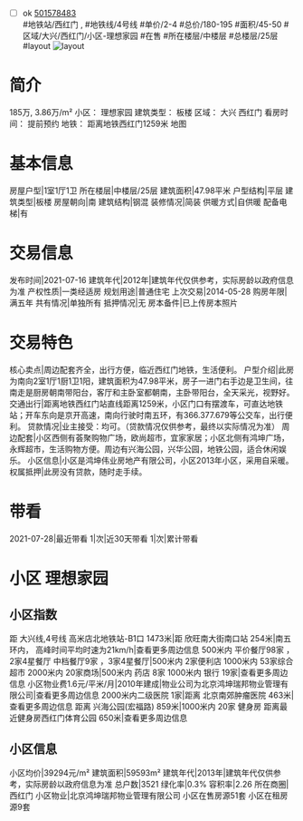 - [ ] ok [501578483](https://bj.5i5j.com/ershoufang/501578483.html)  
 #地铁站/西红门 ,  #地铁线/4号线
#单价/2-4 #总价/180-195 #面积/45-50   #区域/大兴/西红门/小区-理想家园 #在售 #所在楼层/中楼层 #总楼层/25层 #layout 
![layout](http://image2a.5i5j.com/scm/HOUSE_CUSTOMER/0fe4b4c0805f4ac9ba775cf2c99a96d4.jpg_P5.jpg) 
# 简介 
 185万,  3.86万/m² 
小区： 理想家园
建筑类型： 板楼
区域： 大兴 西红门
看房时间： 提前预约
地铁： 距离地铁西红门1259米 地图
# 基本信息 
 房屋户型|1室1厅1卫
所在楼层|中楼层/25层
建筑面积|47.98平米
户型结构|平层
建筑类型|板楼
房屋朝向|南
建筑结构|钢混
装修情况|简装
供暖方式|自供暖
配备电梯|有
# 交易信息 
 发布时间|2021-07-16
建筑年代|2012年|建筑年代仅供参考，实际房龄以政府信息为准
产权性质|一类经适房
规划用途|普通住宅
上次交易|2014-05-28
购房年限|满五年
共有情况|单独所有
抵押情况|无
房本备件|已上传房本照片
# 交易特色 
 核心卖点|周边配套齐全，出行方便，临近西红门地铁，生活便利。
户型介绍|此房为南向2室1厅1厨1卫1阳，建筑面积为47.98平米，房子一进门右手边是卫生间，往南走是厨房朝南带阳台，客厅和主卧室都朝南，主卧带阳台，全天采光，视野好。
交通出行|距离地铁西红门站直线距离1259米，小区门口有摆渡车，可直达地铁站；开车东向是京开高速，南向行驶时南五环，有366.377.679等公交车，出行便利。
贷款情况|业主接受：均可。（贷款情况仅供参考，最终以实际情况为准）
周边配套|小区西侧有荟聚购物广场，欧尚超市，宜家家居；小区北侧有鸿坤广场，永辉超市，生活购物方便。周边有兴海公园，兴华公园，地铁公园，适合休闲娱乐。
小区信息|小区是鸿坤伟业房地产有限公司，小区2013年小区，采用自采暖。
权属抵押|此房没有贷款，随时走手续。
# 带看 
 2021-07-28|最近带看	 1|次|近30天带看	 1|次|累计带看
# 小区 理想家园
## 小区指数 
 距 大兴线,4号线 高米店北地铁站-B1口 1473米|距 欣旺南大街南口站 254米|南五环内， 高峰时间平均时速为21km/h|查看更多周边信息
500米内 平价餐厅98家 ，2家4星餐厅
中档餐厅9家 ，3家4星餐厅|500米内 2家便利店
1000米内 53家综合超市
2000米内 20家商场|500米内 药店 8家
1000米内 银行 19家|查看更多周边信息
小区物业费1.6元/平米/月|2010年建成|物业公司为北京鸿坤瑞邦物业管理有限公司|查看更多周边信息
2000米内二级医院 1家|距离 北京南郊肿瘤医院  463米|查看更多周边信息
距离 兴海公园(宏福路) 859米|1000米内 20家 健身房
距离最近健身房西红门体育公园 650米|查看更多周边信息
## 小区信息 
 小区均价|39294元/m²
建筑面积|59593m²
建筑年代|2013年|建筑年代仅供参考，实际房龄以政府信息为准
总户数|3521
绿化率|0.3%
容积率|2.26
所在商圈|西红门
小区物业|北京鸿坤瑞邦物业管理有限公司
小区在售房源51套
小区在租房源9套
